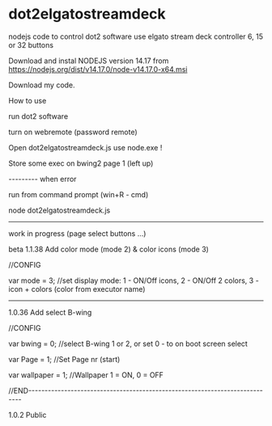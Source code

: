# dot2elgatostreamdeck


nodejs code to control dot2 software use elgato stream deck controller 6, 15 or 32 buttons

Download and instal NODEJS version 14.17 from https://nodejs.org/dist/v14.17.0/node-v14.17.0-x64.msi

Download my code.




How to use

run dot2 software

turn on webremote (password remote)

Open dot2elgatostreamdeck.js use node.exe !


Store some exec on bwing2 page 1 (left up)




--------- when error

run from command prompt (win+R - cmd)

node dot2elgatostreamdeck.js


------------

work in progress (page select buttons ...)


beta
1.1.38 Add color mode (mode 2) & color icons (mode 3)

//CONFIG

var mode = 3;  //set display mode: 1 - ON/Off icons, 2 - ON/Off 2 colors, 3 - icon + colors (color from executor name)


--------------------------------------------------------------------------------

1.0.36 Add select B-wing


//CONFIG

var bwing = 0;      //select B-wing 1 or 2, or set 0 - to on boot screen select

var Page = 1;       //Set Page nr (start)

var wallpaper = 1;  //Wallpaper 1 = ON, 0 = OFF

//END----------------------------------------------------------------------------

1.0.2 Public
